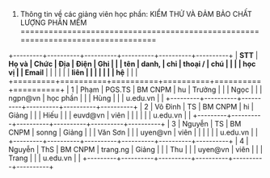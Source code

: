 1. Thông tin về các giảng viên học phần: KIỂM THỬ VÀ ĐẢM BẢO CHẤT LƯỢNG PHẦN MỀM
================================================================================

+---------+----------+----------+----------+----------+----------+
| **STT** | **Họ và  | **Chức   | **Địa    | **Điện   | **Ghi    |
|         | tên**    | danh,    | chỉ**    | thoại /  | chú**    |
|         |          | học vị** |          | Email**  |          |
|         |          |          | **liên   |          |          |
|         |          |          | hệ**     |          |          |
+=========+==========+==========+==========+==========+==========+
| 1       | Phạm     | PGS.TS   | BM CNPM  | hu       | Trưởng   |
|         | Ngọc     |          |          | ngpn\@vn | học phần |
|         | Hùng     |          |          | u.edu.vn |          |
+---------+----------+----------+----------+----------+----------+
| 2       | Võ Đình  | TS       | BM CNPM  | hi       | Giảng    |
|         | Hiếu     |          |          | euvd\@vn | viên     |
|         |          |          |          | u.edu.vn |          |
+---------+----------+----------+----------+----------+----------+
| 3       | Nguyễn   | TS       | BM CNPM  | sonng    | Giảng    |
|         | Văn Sơn  |          |          | uyen\@vn | viên     |
|         |          |          |          | u.edu.vn |          |
+---------+----------+----------+----------+----------+----------+
| 4       | Nguyễn   | ThS      | BM CNPM  | trang.ng | Giảng    |
|         | Thu      |          |          | uyen\@vn | viên     |
|         | Trang    |          |          | u.edu.vn |          |
+---------+----------+----------+----------+----------+----------+

